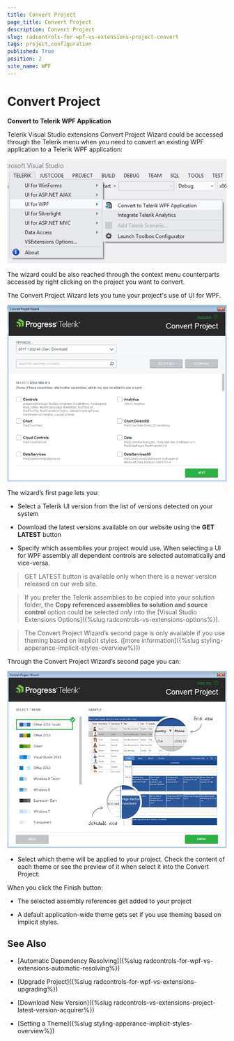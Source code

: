```yaml
---
title: Convert Project
page_title: Convert Project
description: Convert Project
slug: radcontrols-for-wpf-vs-extensions-project-convert
tags: project,configuration
published: True
position: 2
site_name: WPF
---
```


# Convert Project

__Convert to Telerik WPF Application__

Telerik Visual Studio extensions Convert Project Wizard could be accessed through the Telerik menu when you need to convert an existing WPF application to a Telerik WPF application:

![VSExtentions WPF Overview Menu Convert](images/VSExtentions_WPF_OverviewMenuConvert.png)

The wizard could be also reached through the context menu counterparts accessed by right clicking on the project you want to convert. 

The Convert Project Wizard lets you tune your project's use of UI for WPF.

![Project Configuration Wizard](images/VSExtensions_WPF_ProjectConfigWizard.png)

The wizard’s first page lets you:
        

* Select a Telerik UI version from the list of versions detected on your system

* Download the latest versions available on our website using the __GET LATEST__ button

* Specify which assemblies your project would use. When selecting a UI for WPF assembly all dependent controls are selected automatically and vice-versa.

>GET LATEST button is available only when there is a newer version released on our web site.

>If you prefer the Telerik assemblies to be copied into your solution folder, the **Copy referenced assemblies to solution and source control** option could be selected *only* into the [Visual Studio Extensions Options]({%slug radcontrols-vs-extensions-options%}).
  
>The Convert Project Wizard’s second page is only available if you use theming based on implicit styles. ([more information]({%slug styling-apperance-implicit-styles-overview%}))        


Through the Convert Project Wizard’s second page you can:

![VSExtensions WPF Project Config Wizard Step 2](images/VSExtensions_WPF_ProjectConvert_Themes.png)      

* Select which theme will be applied to your project. Check the content of each theme or see the preview of it when select it into the Convert Project:
            

When you click the Finish button:
        

* The selected assembly references get added to your project
          

* A default application-wide theme gets set if you use theming based on implicit styles.
          


## See Also

 * [Automatic Dependency Resolving]({%slug radcontrols-for-wpf-vs-extensions-automatic-resolving%})

 * [Upgrade Project]({%slug radcontrols-for-wpf-vs-extensions-upgrading%})

 * [Download New Version]({%slug radcontrols-vs-extensions-project-latest-version-acquirer%})

 * [Setting a Theme]({%slug styling-apperance-implicit-styles-overview%})
